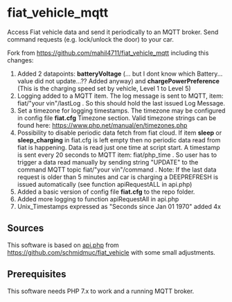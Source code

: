# fiat_vehicle_mqtt
Access Fiat vehicle data and send it periodically to an MQTT broker. Send command requests (e.g. lock/unlock the door) to your car.

Fork from https://github.com/mahil4711/fiat_vehicle_mqtt including this changes:
1) Added 2 datapoints: **batteryVoltage** (... but I dont know which Battery... value did not update...?? Added anyway) and **chargePowerPreference** (This is the charging speed set by vehicle, Level 1 to Level 5)
2) Logging added to a MQTT item. The log message is sent to MQTT, item: fiat/"your vin"/lastLog . So this should hold the last issued Log Message.
3) Set a timezone for logging timestamps. The timezone may be configured in config file **fiat.cfg** Timezone section. Valid timezone strings can be found here: https://www.php.net/manual/en/timezones.php
4) Possibility to disable periodic data fetch from fiat cloud. If item **sleep** or **sleep_charging** in fiat.cfg is left empty then no periodic data read from fiat is happening. Data is read just one time at script start. A timestamp is sent every 20 seconds to MQTT item: fiat/php_time . So user has to trigger a data read manually by sending string "UPDATE" to the command MQTT topic fiat/"your vin"/command . Note: If the last data request is older than 5 minutes and car is charging a DEEPREFRESH is issued automatically (see function apiRequestALL in api.php)
5) Added a basic version of config file **fiat.cfg** to the repo folder.
6) Added more logging to function apiRequestAll in api.php
7) Unix_Timestamps expressed as "Seconds since Jan 01 1970" added 4x


## Sources
This software is based on [api.php](https://github.com/schmidmuc/fiat_vehicle/blob/main/api.php) from https://github.com/schmidmuc/fiat_vehicle with some small adjustments.

## Prerequisites
This software needs PHP 7.x to work and a running MQTT broker.

## Configuration
After downloading the software you just need to create the configfile __fiat.cfg__ with at least the settings for your MQTT broker and your Uconnect account in the software download directory:
```
[mqtt]
server = <IP of your MQTT broker e.g. 192.168.1.20>
port = <port of your MQTT broker e.g. 1883>
username = <username for MQTT broker, leave empty if not needed>
password = <password for MQTT broker, leave empty if not needed>

[fiat]
username = <Uconnect account email>
password = <Uconnect account password>
PIN = <PIN used in the Fiat app>
sleep = 7200
sleep_charging = 360
GoogleApiKey = "<optional GoolgeApi key>"

[Timezone]
default_tz = Europe/Vienna
```

The __sleep__ and __sleep_charging__ parameters are defining the wait time between reading the Fiat vehicle data. If the car is charging a periodic update will be done in __sleep_charging__ seconds, whereas in normal condition vehicle data is polled every __sleep__ seconds. If one of these sleep times is missing there will be no automatic vehicle data poll.

The [GoogleApiKey](https://support.google.com/googleapi/answer/6158862?hl=en) is needed to translate the latitude/longitude data read from your car to a real address. You could leave this empty if you do not need this.

## Using docker to run this software
Goto the download directory of this software. Adjust the TZ variable in __Dockerfile__ to your needs and run the following commands:
- docker build -t fiat .
- docker-compose up -d

This will configure and start a docker container named __fiat__. 

## Running this software from the command line
The Debian packages __php-xml php-curl composer__ (or similar ones from other distributions) needs to be installed. Afterwards run __composer install__ in the directory where you have downloaded this software. Now run __php fiat_mqtt.php__.

## Sending commands to your car
The following commands are implemented:
```
  $commands = array (
    "VF"            => "location",     // UpdateLocation (updates gps location of the car)
    "DEEPREFRESH"   => "ev",           // DeepRefresh (same as "RefreshBatteryStatus")
    "HBLF"          => "remote",       // Blink (blink lights)
    "CNOW"          => "ev/chargenow", // ChargeNOW (starts charging)
    "ROTRUNKUNLOCK" => "remote",       // Unlock trunk
    "ROTRUNKLOCK"   => "remote",       // Lock trunk
    "RDU"           => "remote",       // Unlock doors
    "RDL"           => "remote",       // Lock doors
    "ROPRECOND"     => "remote",       // Turn on/off HVAC
  );

```
To e.g. lock the doors you could use the command:
```
mosquitto_pub -h <IP of MQTT broker> -p <port of MQTT broker> -m "RDL" -t fiat/<VIN of your car>/command
```
Maybe not all commands are working on each car. This is the list of commands I found in [api.php](https://github.com/schmidmuc/fiat_vehicle/blob/main/api.php).

Additionally the command __UPDATE__ was added to immediately reread the Fiat vehicle data.

## Status
- In general it should be possible to get data for multiple vehicles attached to a given account. The MQTT client key is based on the VIN. So each car generates a differnet MQTT client key. As I only have one car, I'm not able to test this.
- Tested with a Fiat 500e 2021.
- There is a lot of other data available via [api.php](https://github.com/schmidmuc/fiat_vehicle/blob/main/api.php). Only a subset is written to the MQTT broker. To see which data is currently published to the MQTT broker, please check the variable $payload in fiat_get_data() in [this](https://github.com/mahil4711/fiat_vehicle_mqtt/blob/main/fiat_mqtt.php) file.
